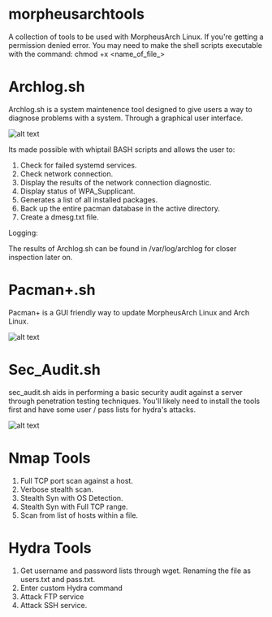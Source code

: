 # morpheusarchtools
A collection of tools to be used with MorpheusArch Linux. If you're getting a permission denied error. You may need to make the shell scripts executable with the command:
chmod +x <name_of_file_>

# Archlog.sh

Archlog.sh is a system maintenence tool designed to give users a way to diagnose problems with a system. Through a graphical user interface.

![alt text](https://i.imgur.com/dY3PgTu.png)

Its made possible with whiptail BASH scripts and allows the user to:

1) Check for failed systemd services.
2) Check network connection.
3) Display the results of the network connection diagnostic.
4) Display status of WPA_Supplicant.
5) Generates a list of all installed packages.
6) Back up the entire pacman database in the active directory.
7) Create a dmesg.txt file.

Logging:

The results of Archlog.sh can be found in /var/log/archlog for closer inspection later on.

# Pacman+.sh

Pacman+ is a GUI friendly way to update MorpheusArch Linux and Arch Linux. 

![alt text](https://i.imgur.com/e9BuoZ4.png)

# Sec_Audit.sh

sec_audit.sh aids in performing a basic security audit against a server through penetration testing techniques. You'll likely need to install the tools first and have some user / pass lists for hydra's attacks.

![alt text](https://i.imgur.com/QxCDQNu.png)

# Nmap Tools 
1) Full TCP port scan against a host.
2) Verbose stealth scan.
3) Stealth Syn with OS Detection.
4) Stealth Syn with Full TCP range.
5) Scan from list of hosts within a file.

# Hydra Tools
1) Get username and password lists through wget. Renaming the file as users.txt and pass.txt.
2) Enter custom Hydra command
3) Attack FTP service
4) Attack SSH service.
